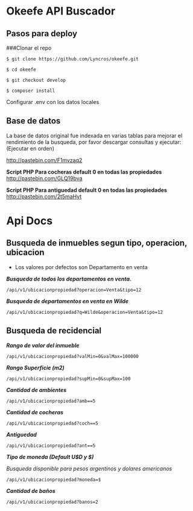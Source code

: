 # Okeefe API Buscador

## Pasos para deploy

###Clonar el repo

`$ git clone https://github.com/Lyncros/okeefe.git`

`$ cd okeefe`

`$ git checkout develop`

`$ composer install`

Configurar .env con los datos locales

## Base de datos

La base de datos original fue indexada en varias tablas para mejorar el rendimiento de la busqueda,
por favor descargar consultas y ejecutar: (Ejecutar en orden)

http://pastebin.com/F1mvzaq2

**Script PHP Para cocheras default 0 en todas las propiedades**
http://pastebin.com/GLQ19bva

**Script PHP Para antiguedad default 0 en todas las propiedades**
http://pastebin.com/2t5maHyt


# Api Docs

## Busqueda de inmuebles segun tipo, operacion, ubicacion

- Los valores por defectos son Departamento en venta

***Busqueda de todos los departamentos en venta.***

`/api/v1/ubicacionpropiedad?operacion=Venta&tipo=12`

***Busqueda de departamentos en venta en Wilde***

`/api/v1/ubicacionpropiedad?q=Wilde&operacion=Venta&tipo=12`

## Busqueda de recidencial

***Rango de valor del inmueble***

`/api/v1/ubicacionpropiedad?valMin=0&valMax=100000`

***Rango Superficie (m2)***

`/api/v1/ubicacionpropiedad?supMin=0&supMax=100`

***Cantidad de ambientes***

`/api/v1/ubicacionpropiedad?amb==5`

***Cantidad de cocheras***

`/api/v1/ubicacionpropiedad?coch==5`

***Antiguedad***

`/api/v1/ubicacionpropiedad?ant==5`

***Tipo de moneda (Default U$D y $)***

*Busqueda disponible para pesos argentinos y dolares americanos*

`/api/v1/ubicacionpropiedad?moneda=$`

***Cantidad de baños***

`/api/v1/ubicacionpropiedad?banos=2`